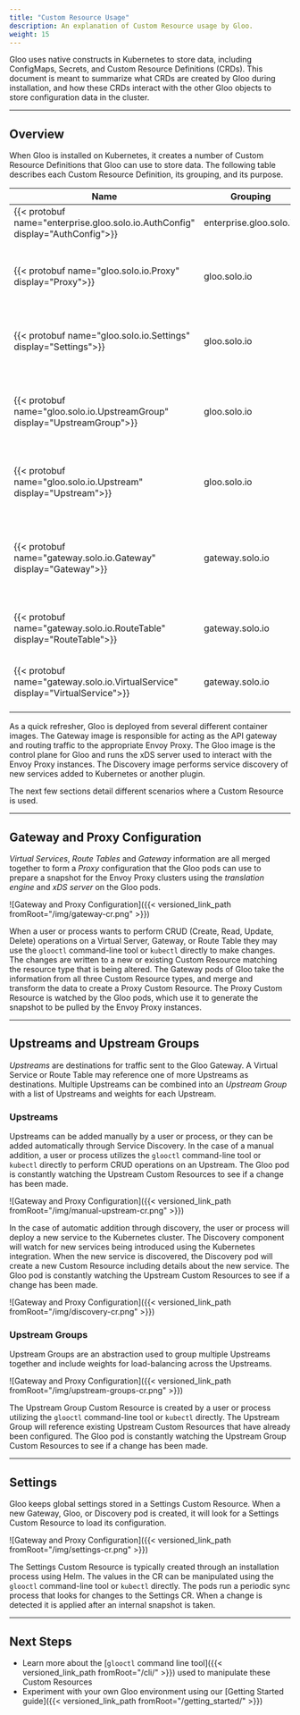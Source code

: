 ```yaml
---
title: "Custom Resource Usage"
description: An explanation of Custom Resource usage by Gloo.
weight: 15
---
```


Gloo uses native constructs in Kubernetes to store data, including ConfigMaps, Secrets, and Custom Resource Definitions (CRDs). This document is meant to summarize what CRDs are created by Gloo during installation, and how these CRDs interact with the other Gloo objects to store configuration data in the cluster.

---

## Overview

When Gloo is installed on Kubernetes, it creates a number of Custom Resource Definitions that Gloo can use to store data. The following table describes each Custom Resource Definition, its grouping, and its purpose.

| Name | Grouping | Purpose |
|------|----------|---------|
| {{< protobuf name="enterprise.gloo.solo.io.AuthConfig" display="AuthConfig">}} | enterprise.gloo.solo.io | User-facing authentication configuration |
| {{< protobuf name="gloo.solo.io.Proxy" display="Proxy">}} | gloo.solo.io | A combination of Gateway resources to be parsed by Gloo pods. |
| {{< protobuf name="gloo.solo.io.Settings" display="Settings">}} | gloo.solo.io | Global settings for all Gloo container types. |
| {{< protobuf name="gloo.solo.io.UpstreamGroup" display="UpstreamGroup">}} | gloo.solo.io | Defining multiple Upstreams or external endpoints for a Virtual Service. |
| {{< protobuf name="gloo.solo.io.Upstream" display="Upstream">}} | gloo.solo.io | Upstreams represent destinations for routing requests. |
| {{< protobuf name="gateway.solo.io.Gateway" display="Gateway">}} | gateway.solo.io | Describes a single Listener and the routing Upstreams reachable via the Gateway Proxy. |
| {{< protobuf name="gateway.solo.io.RouteTable" display="RouteTable">}} | gateway.solo.io | Child Routing object for the Gloo Gateway. |
| {{< protobuf name="gateway.solo.io.VirtualService" display="VirtualService">}} | gateway.solo.io | Describes the set of routes to match for a set of domains. |

As a quick refresher, Gloo is deployed from several different container images. The Gateway image is responsible for acting as the API gateway and routing traffic to the appropriate Envoy Proxy. The Gloo image is the control plane for Gloo and runs the xDS server used to interact with the Envoy Proxy instances. The Discovery image performs service discovery of new services added to Kubernetes or another plugin.


The next few sections detail different scenarios where a Custom Resource is used.

---

## Gateway and Proxy Configuration

*Virtual Services*, *Route Tables* and *Gateway* information are all merged together to form a *Proxy* configuration that the Gloo pods can use to prepare a snapshot for the Envoy Proxy clusters using the *translation engine* and *xDS server* on the Gloo pods. 

![Gateway and Proxy Configuration]({{< versioned_link_path fromRoot="/img/gateway-cr.png" >}})

When a user or process wants to perform CRUD (Create, Read, Update, Delete) operations on a Virtual Server, Gateway, or Route Table they may use the `glooctl` command-line tool or `kubectl` directly to make changes. The changes are written to a new or existing Custom Resource matching the resource type that is being altered. The Gateway pods of Gloo take the information from all three Custom Resource types, and merge and transform the data to create a Proxy Custom Resource. The Proxy Custom Resource is watched by the Gloo pods, which use it to generate the snapshot to be pulled by the Envoy Proxy instances.

---

## Upstreams and Upstream Groups

*Upstreams* are destinations for traffic sent to the Gloo Gateway. A Virtual Service or Route Table may reference one of more Upstreams as destinations. Multiple Upstreams can be combined into an *Upstream Group* with a list of Upstreams and weights for each Upstream.

### Upstreams

Upstreams can be added manually by a user or process, or they can be added automatically through Service Discovery. In the case of a manual addition, a user or process utilizes the `glooctl` command-line tool or `kubectl` directly to perform CRUD operations on an Upstream. The Gloo pod is constantly watching the Upstream Custom Resources to see if a change has been made.

![Gateway and Proxy Configuration]({{< versioned_link_path fromRoot="/img/manual-upstream-cr.png" >}})

In the case of automatic addition through discovery, the user or process will deploy a new service to the Kubernetes cluster. The Discovery component will watch for new services being introduced using the Kubernetes integration. When the new service is discovered, the Discovery pod will create a new Custom Resource including details about the new service. The Gloo pod is constantly watching the Upstream Custom Resources to see if a change has been made.

![Gateway and Proxy Configuration]({{< versioned_link_path fromRoot="/img/discovery-cr.png" >}})

### Upstream Groups

Upstream Groups are an abstraction used to group multiple Upstreams together and include weights for load-balancing across the Upstreams. 

![Gateway and Proxy Configuration]({{< versioned_link_path fromRoot="/img/upstream-groups-cr.png" >}})

The Upstream Group Custom Resource is created by a user or process utilizing the `glooctl` command-line tool or `kubectl` directly. The Upstream Group will reference existing Upstream Custom Resources that have already been configured. The Gloo pod is constantly watching the Upstream Group Custom Resources to see if a change has been made.

---

## Settings

Gloo keeps global settings stored in a Settings Custom Resource. When a new Gateway, Gloo, or Discovery pod is created, it will look for a Settings Custom Resource to load its configuration.

![Gateway and Proxy Configuration]({{< versioned_link_path fromRoot="/img/settings-cr.png" >}})

The Settings Custom Resource is typically created through an installation process using Helm. The values in the CR can be manipulated using the `glooctl` command-line tool or `kubectl` directly. The pods run a periodic sync process that looks for changes to the Settings CR. When a change is detected it is applied after an internal snapshot is taken.

---

## Next Steps

* Learn more about the [`glooctl` command line tool]({{< versioned_link_path fromRoot="/cli/" >}}) used to manipulate these Custom Resources
* Experiment with your own Gloo environment using our [Getting Started guide]({{< versioned_link_path fromRoot="/getting_started/" >}})